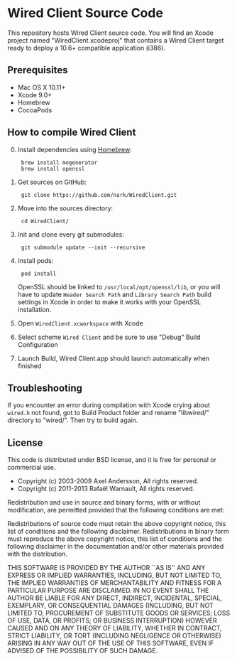 # Wired Client Source Code

This repository hosts Wired Client source code. You will find an Xcode project named "WiredClient.xcodeproj" that contains a Wired Client target ready to deploy a 10.6+ compatible application (i386).

## Prerequisites

- Mac OS X 10.11+
- Xcode 9.0+
- Homebrew
- CocoaPods

## How to compile Wired Client

0. Install dependencies using [Homebrew](https://brew.sh):
		
		brew install mogenerator
		brew install openssl
		
1. Get sources on GitHub:

		git clone https://github.com/nark/WiredClient.git
		
2. Move into the sources directory:
		
		cd WiredClient/
		
3. Init and clone every git submodules:

		git submodule update --init --recursive
		
4. Install pods:

		pod install
		
	OpenSSL should be linked to `/usr/local/opt/openssl/lib`, or you will have to update `Header Search Path` and `Library Search Path` build settings in Xcode in order to make it works with your OpenSSL installation.
		
5. Open `WiredClient.xcworkspace` with Xcode

6. Select scheme `Wired Client` and be sure to use "Debug" Build Configuration

7. Launch Build, Wired Client.app should launch automatically when finished


## Troubleshooting

If you encounter an error during compilation with Xcode crying about `wired.h` not found, got to Build Product folder and rename "libwired/" directory to "wired/". Then try to build again.

## License

This code is distributed under BSD license, and it is free for personal or commercial use.
		
- Copyright (c) 2003-2009 Axel Andersson, All rights reserved.
- Copyright (c) 2011-2013 Rafaël Warnault, All rights reserved.
		
Redistribution and use in source and binary forms, with or without modification, are permitted provided that the following conditions are met:
		
Redistributions of source code must retain the above copyright notice, this list of conditions and the following disclaimer. Redistributions in binary form must reproduce the above copyright notice, this list of conditions and the following disclaimer in the documentation and/or other materials provided with the distribution.
		
THIS SOFTWARE IS PROVIDED BY THE AUTHOR ``AS IS'' AND ANY EXPRESS OR IMPLIED WARRANTIES, INCLUDING, BUT NOT LIMITED TO, THE IMPLIED WARRANTIES OF MERCHANTABILITY AND FITNESS FOR A PARTICULAR PURPOSE ARE DISCLAIMED. IN NO EVENT SHALL THE AUTHOR BE LIABLE FOR ANY DIRECT, INDIRECT, INCIDENTAL, SPECIAL, EXEMPLARY, OR CONSEQUENTIAL DAMAGES (INCLUDING, BUT NOT LIMITED TO, PROCUREMENT OF SUBSTITUTE GOODS OR SERVICES; LOSS OF USE, DATA, OR PROFITS; OR BUSINESS INTERRUPTION) HOWEVER CAUSED AND ON ANY THEORY OF LIABILITY, WHETHER IN CONTRACT, STRICT LIABILITY, OR TORT (INCLUDING NEGLIGENCE OR OTHERWISE) ARISING IN ANY WAY OUT OF THE USE OF THIS SOFTWARE, EVEN IF ADVISED OF THE POSSIBILITY OF SUCH DAMAGE.

